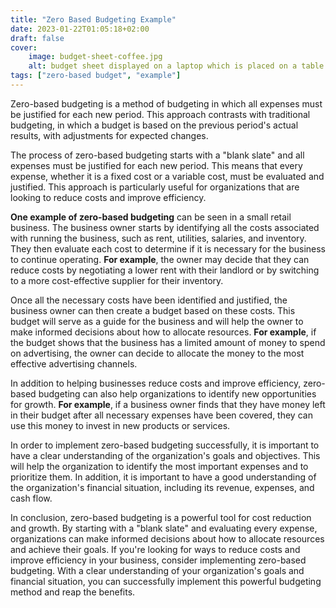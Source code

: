```yaml
---
title: "Zero Based Budgeting Example"
date: 2023-01-22T01:05:18+02:00
draft: false
cover:
    image: budget-sheet-coffee.jpg
    alt: budget sheet displayed on a laptop which is placed on a table with a coffee cup on the left
tags: ["zero-based budget", "example"]
---
```


Zero-based budgeting is a method of budgeting in which all expenses must be justified for each new period. This approach contrasts with traditional budgeting, in which a budget is based on the previous period's actual results, with adjustments for expected changes.

The process of zero-based budgeting starts with a "blank slate" and all expenses must be justified for each new period. This means that every expense, whether it is a fixed cost or a variable cost, must be evaluated and justified. This approach is particularly useful for organizations that are looking to reduce costs and improve efficiency.

**One example of zero-based budgeting** can be seen in a small retail business. The business owner starts by identifying all the costs associated with running the business, such as rent, utilities, salaries, and inventory. They then evaluate each cost to determine if it is necessary for the business to continue operating. **For example**, the owner may decide that they can reduce costs by negotiating a lower rent with their landlord or by switching to a more cost-effective supplier for their inventory.

Once all the necessary costs have been identified and justified, the business owner can then create a budget based on these costs. This budget will serve as a guide for the business and will help the owner to make informed decisions about how to allocate resources. **For example**, if the budget shows that the business has a limited amount of money to spend on advertising, the owner can decide to allocate the money to the most effective advertising channels.

In addition to helping businesses reduce costs and improve efficiency, zero-based budgeting can also help organizations to identify new opportunities for growth. **For example**, if a business owner finds that they have money left in their budget after all necessary expenses have been covered, they can use this money to invest in new products or services.

In order to implement zero-based budgeting successfully, it is important to have a clear understanding of the organization's goals and objectives. This will help the organization to identify the most important expenses and to prioritize them. In addition, it is important to have a good understanding of the organization's financial situation, including its revenue, expenses, and cash flow.

In conclusion, zero-based budgeting is a powerful tool for cost reduction and growth. By starting with a "blank slate" and evaluating every expense, organizations can make informed decisions about how to allocate resources and achieve their goals. If you're looking for ways to reduce costs and improve efficiency in your business, consider implementing zero-based budgeting. With a clear understanding of your organization's goals and financial situation, you can successfully implement this powerful budgeting method and reap the benefits.
